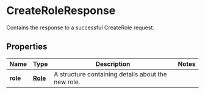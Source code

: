 

# CreateRoleResponse

Contains the response to a successful <a>CreateRole</a> request. 

## Properties

| Name | Type | Description | Notes |
|------------ | ------------- | ------------- | -------------|
|**role** | [**Role**](Role.md) | A structure containing details about the new role. |  |



